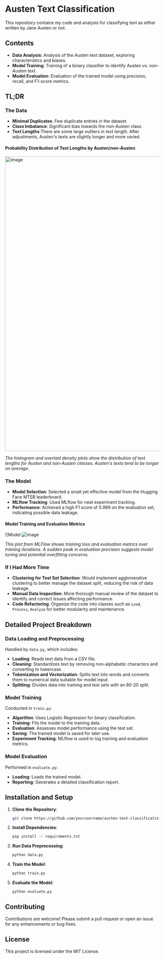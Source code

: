 
# Austen Text Classification

This repository contains my code and analysis for classifying text as either written by Jane Austen or not.

## Contents

- **Data Analysis**: Analysis of the Austen text dataset, exploring characteristics and biases.
- **Model Training**: Training of a binary classifier to identify Austen vs. non-Austen text.
- **Model Evaluation**: Evaluation of the trained model using precision, recall, and F1-score metrics.

## TL;DR

### The Data

- **Minimal Duplicates**: Few duplicate entries in the dataset.
- **Class Imbalance**: Significant bias towards the non-Austen class.
- **Text Lengths**:There are some large outliers in text length. After adjustments, Austen's texts are slightly longer and more varied.

#### Probability Distribution of Text Lengths by Austen/non-Austen
<img width="961" alt="image" src="https://github.com/user-attachments/assets/70e4a4cc-a43a-4181-b342-f24ef5d8d691">

*The histogram and overlaid density plots show the distribution of text lengths for Austen and non-Austen classes. Austen's texts tend to be longer on average.*

### The Model

- **Model Selection**: Selected a small yet effective model from the Hugging Face MTEB leaderboard.
- **MLflow Tracking**: Used MLflow for neat experiment tracking.
- **Performance**: Achieved a high F1 score of 0.989 on the evaluation set, indicating possible data leakage.

#### Model Training and Evaluation Metrics
![Model ![image](https://github.com/user-attachments/assets/edb462ed-927c-4402-ac6b-68941f8bf8ad)

*This plot from MLFlow shows training loss and evaluation metrics over training iterations. A sudden peak in evaluation precision suggests model tuning and potential overfitting concerns.*

### If I Had More Time

- **Clustering for Test Set Selection**: Would implement agglomerative clustering to better manage the dataset split, reducing the risk of data leakage.
- **Manual Data Inspection**: More thorough manual review of the dataset to identify and correct issues affecting performance.
- **Code Refactoring**: Organize the code into classes such as `Load`, `Process`, `Analyze` for better modularity and maintenance.

## Detailed Project Breakdown

### Data Loading and Preprocessing

Handled by `data.py`, which includes:

- **Loading**: Reads text data from a CSV file.
- **Cleaning**: Standardizes text by removing non-alphabetic characters and converting to lowercase.
- **Tokenization and Vectorization**: Splits text into words and converts them to numerical data suitable for model input.
- **Splitting**: Divides data into training and test sets with an 80-20 split.

### Model Training

Conducted in `train.py`:

- **Algorithm**: Uses Logistic Regression for binary classification.
- **Training**: Fits the model to the training data.
- **Evaluation**: Assesses model performance using the test set.
- **Saving**: The trained model is saved for later use.
- **Experiment Tracking**: MLflow is used to log training and evaluation metrics.

### Model Evaluation

Performed in `evaluate.py`:

- **Loading**: Loads the trained model.
- **Reporting**: Generates a detailed classification report.

## Installation and Setup

1. **Clone the Repository**:
   ```bash
   git clone https://github.com/yourusername/austen-text-classification.git
   ```
2. **Install Dependencies**:
   ```bash
   pip install -r requirements.txt
   ```
3. **Run Data Preprocessing**:
   ```bash
   python data.py
   ```
4. **Train the Model**:
   ```bash
   python train.py
   ```
5. **Evaluate the Model**:
   ```bash
   python evaluate.py
   ```

## Contributing

Contributions are welcome! Please submit a pull request or open an issue for any enhancements or bug fixes.

## License

This project is licensed under the MIT License.
